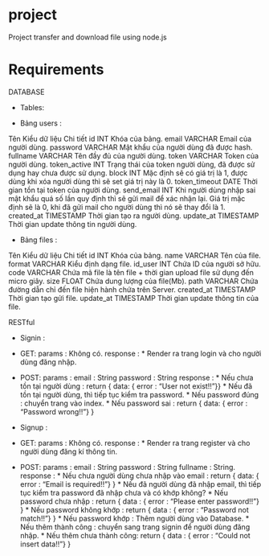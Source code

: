 # project
Project transfer and download file using node.js

# Requirements
DATABASE
* Tables:
- Bảng users :

Tên             Kiểu dữ liệu		Chi tiết
id		INT			Khóa của bảng.
email		VARCHAR			Email của người dùng.
password	VARCHAR			Mật khẩu của người dùng đã được hash.
fullname	VARCHAR			Tên đầy đủ của người dùng.
token		VARCHAR			Token của người dùng.
token_active	INT			Trạng thái của token người dùng,
					đã được sử dụng hay chưa được sử dụng.
block		INT			Mặc định sẽ có giá trị là 1,
					được dùng khi xóa người dùng thì sẽ set giá trị này là 0.
token_timeout	DATE			Thời gian tồn tại token của người dùng.
send_email	INT			Khi người dùng nhập sai mật khẩu quá số lần quy định
					thì sẽ gửi mail để xác nhận lại. Giá trị mặc định sẽ là 0,
					khi đã gửi mail cho người dùng thì nó sẽ thay đổi là 1.
created_at	TIMESTAMP		Thời gian tạo ra người dùng.
update_at	TIMESTAMP		Thời gian update thông tin người dùng.

- Bảng files :

Tên		Kiểu dữ liệu		Chi tiết
id		INT			Khóa của bảng.
name		VARCHAR			Tên của file.
format		VARCHAR			Kiểu định dạng file.
id_user		INT			Chứa ID của người sở hữu.
code		VARCHAR			Chứa mã file là tên file + thời gian upload file
					sử dụng đến micro giây.
size		FLOAT			Chứa dung lượng của file(Mb).
path		VARCHAR			Chứa đường dẫn chỉ đến file hiện hành chứa trên Server.
created_at	TIMESTAMP		Thời gian tạo gửi file.
update_at	TIMESTAMP		Thời gian update thông tin của file.


RESTful
- Signin :

+ GET:
	params :
		Không có.
	response :
		* Render ra trang login và cho người dùng đăng nhập.

+ POST:
	params :
		email : String
		password : String
	response :
		* Nếu chưa tồn tại người dùng :
			return { data: { error : “User not exist!!”}}
		* Nếu đã tồn tại người dùng, thì tiếp tục kiểm tra password.
			* Nếu password đúng : chuyển trang vào index.
			* Nếu password sai :
				return { data: { error : “Password wrong!!”} }

- Signup :

+ GET:
	params :
		Không có.
	response :
		* Render ra trang register và cho người dùng đăng kí thông tin.

+ POST:
	params :
		email : String
		password : String
		fullname : String.
	response :
		* Nếu chưa người dùng chưa nhập vào email :
			return { data: { error : “Email is required!!”} }
		* Nếu đã người dùng đã nhập email, thì tiếp tục kiểm tra password đã 		nhập chưa và có khớp không?
			* Nếu password chưa nhập :
				return { data : { error : “Please enter password!!”} }
			* Nếu password không khớp :
				return { data : { error : “Password not match!!”} }
			* Nếu password khớp : Thêm người dùng vào Database.
				* Nếu thêm thành công : chuyển sang trang signin để người 				dùng đăng nhập.
				* Nếu thêm chưa thành công:
					return { data : { error : “Could not insert data!!”} }

